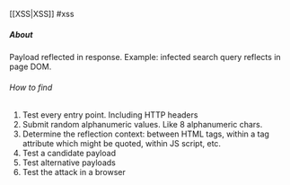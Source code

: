 [[XSS|XSS]]
#xss
##### About
Payload reflected in response. Example: infected search query reflects in page DOM.

###### How to find
1. Test every entry point. Including HTTP headers
2. Submit random alphanumeric values. Like 8 alphanumeric chars.
3. Determine the reflection context: between HTML tags, within a tag attribute which might be quoted, within JS script, etc.
4. Test a candidate payload
5. Test alternative payloads
6. Test the attack in a browser